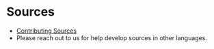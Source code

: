 # Sources

* [Contributing Sources](../../contributing-to-airbyte/README.md#new-integrations)
* Please reach out to us for help develop sources in other languages.
